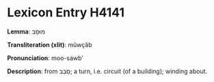 # Lexicon Entry H4141

**Lemma**: מוּסָב

**Transliteration (xlit)**: mûwçâb

**Pronunciation**: moo-sawb'

**Description**:
from סָבַב; a turn, i.e. circuit (of a building); winding about.

